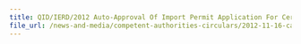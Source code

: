 ```yaml
---
title: QID/IERD/2012 Auto-Approval Of Import Permit Application For Certain Meat Products From New Zealand, Australia And Brazil 
file_url: /news-and-media/competent-authorities-circulars/2012-11-16-ca2.pdf
---
```

